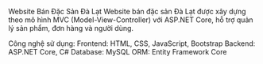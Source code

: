 Website Bán Đặc Sản Đà Lạt
Website bán đặc sản Đà Lạt được xây dựng theo mô hình MVC (Model-View-Controller) với ASP.NET Core, hỗ trợ quản lý sản phẩm, đơn hàng và người dùng.

Công nghệ sử dụng: 
Frontend: HTML, CSS, JavaScript, Bootstrap
Backend: ASP.NET Core, C#
Database: MySQL
ORM: Entity Framework Core
